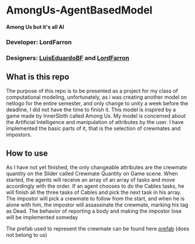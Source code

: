 # AmongUs-AgentBasedModel
#### Among Us but it's all AI
### Developer: LordFarron
### Designers: [LuisEduardoBF](https://github.com/LuisEduardoBF) and [LordFarron](https://github.com/LordFarron)


## What is this repo

The purpose of this repo is to be presented as a project for my class of computational modeling, unfortunately, as i was creating another model on netlogo for the entire semester, and only change to unity a week before the deadline, I did not have the time to finish it. This model is inspired by a game made by InnerSloth called Among Us. My model is concerned about the Artificial Intelligence and manipulation of attributes by the user. I have implemented the basic parts of it, that is the selection of crewmates and impostors.

## How to use
  As I have not yet finished, the only changeable attributes are the crewmate quantity on the Slider called Crewmate Quantity on Game scene. When started, the agents will receive an array of an array of tasks and move accordingly with the order. If an agent chooses to do the Cables tasks, he will finish all the three tasks of Cables and pick the next task in his array. The impostor will pick a crewmate to follow from the start, and when he is alone with him, the impostor will assassinate the crewmate, marking his tag as Dead. The behavior of reporting a body and making the impostor lose will be implemented someday

The prefab used to represent the crewmate can be found here [prefab](https://www.cgtrader.com/free-3d-models/character/other/among-us-red-man) (does not belong to us)
